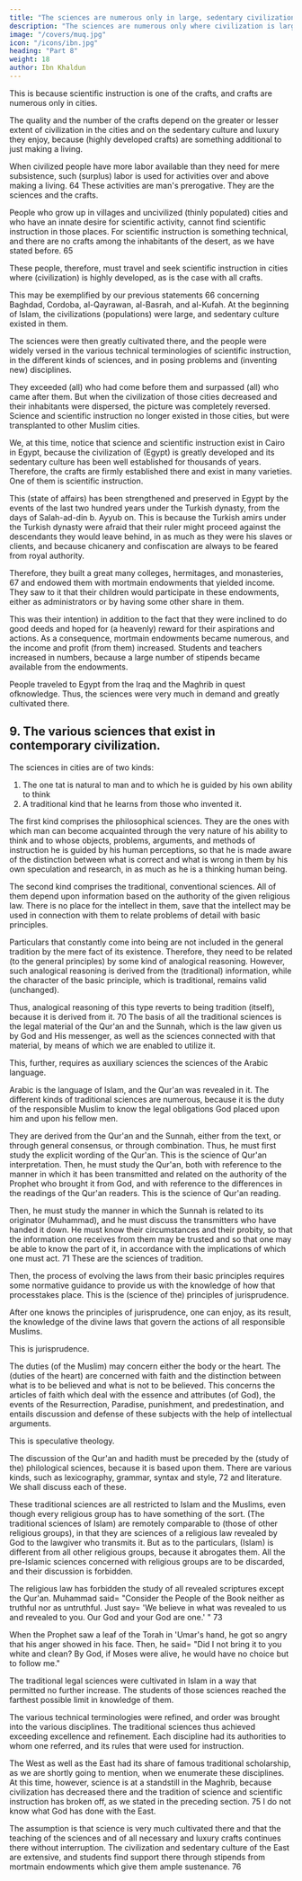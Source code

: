 ```yaml
---
title: "The sciences are numerous only in large, sedentary civilizations with a culture highly developed"
description: "The sciences are numerous only where civilization is large and sedentary culture highly developed"
image: "/covers/muq.jpg"
icon: "/icons/ibn.jpg"
heading: "Part 8"
weight: 18
author: Ibn Khaldun
---
```




This is because scientific instruction is one of the crafts, and crafts are numerous only in cities.

The quality and the number of the crafts depend on the greater or lesser extent of civilization in the cities and on the sedentary culture and luxury they enjoy, because (highly developed crafts) are something additional to just making a living. 

When civilized people have more labor available than they need for mere subsistence, such (surplus) labor is used for activities over and above making a living. 64 These activities are man's prerogative. They are the sciences and the crafts. 

People who grow up in villages and uncivilized (thinly populated) cities and who have an innate desire for scientific activity, cannot find scientific instruction in those places. For scientific instruction is something technical, and there are no crafts among the inhabitants of the desert, as we have stated before. 65 

These people, therefore, must travel and seek scientific instruction in cities where (civilization) is highly developed, as is the case with all crafts.

This may be exemplified by our previous statements 66 concerning Baghdad, Cordoba, al-Qayrawan, al-Basrah, and al-Kufah. At the beginning of Islam, the civilizations (populations) were large, and sedentary culture existed in them. 

The sciences were then greatly cultivated there, and the people were widely versed in the various technical terminologies of scientific instruction, in the different kinds of sciences, and in posing problems and (inventing new) disciplines. 

They exceeded (all) who had come before them and surpassed (all) who came after them. But when the civilization of those cities decreased and their inhabitants were dispersed, the picture was completely reversed. Science and scientific instruction no longer existed in those cities, but were transplanted to other Muslim cities.

We, at this time, notice that science and scientific instruction exist in Cairo in Egypt, because the civilization of (Egypt) is greatly developed and its sedentary culture has been well established for thousands of years. Therefore, the crafts are firmly established there and exist in many varieties. One of them is scientific instruction. 

This (state of affairs) has been strengthened and preserved in Egypt by the events of the last two hundred years under the Turkish dynasty, from the days of Salah-ad-din b. Ayyub on. This is because the Turkish amirs under the Turkish
dynasty were afraid that their ruler might proceed against the descendants they would leave behind, in as much as they were his slaves or clients, and because chicanery and confiscation are always to be feared from royal authority.

Therefore, they built a great many colleges, hermitages, and monasteries, 67 and endowed them with mortmain endowments that yielded income. They saw to it that their children would participate in these endowments, either as administrators or by having some other share in them. 

This was their intention) in addition to the fact that they were inclined to do good deeds and hoped for (a heavenly) reward for their aspirations and actions. As a consequence, mortmain endowments became numerous, and the income and profit (from them) increased. Students and teachers increased in numbers, because a large number of stipends became available from the endowments. 

People traveled to Egypt from the Iraq and the Maghrib in quest ofknowledge. Thus, the sciences were very much in demand and greatly cultivated there.


## 9. The various sciences that exist in contemporary civilization.

The sciences in cities are of two kinds:

1. The one tat is natural to man and to which he is guided by his own ability to think
2. A traditional kind that he learns from those who invented it.

The first kind comprises the philosophical sciences. They are the ones with which man can become acquainted through the very nature of his ability to think and to whose objects, problems, arguments, and methods of instruction he is guided by
his human perceptions, so that he is made aware of the distinction between what is correct and what is wrong in them by his own speculation and research, in as much as he is a thinking human being.

The second kind comprises the traditional, conventional sciences. All of them depend upon information based on the authority of the given religious law. There is no place for the intellect in them, save that the intellect may be used in connection with them to relate problems of detail with basic principles. 

Particulars that constantly come into being are not included in the general tradition by the mere fact of its existence. Therefore, they need to be related (to the general principles) by some kind of analogical reasoning. However, such analogical reasoning is derived from the (traditional) information, while the character of the basic principle, which is traditional, remains valid (unchanged). 

Thus, analogical reasoning of this type reverts to being tradition (itself), because it is derived from it. 70
The basis of all the traditional sciences is the legal material of the Qur'an and the Sunnah, which is the law given us by God and His messenger, as well as the sciences connected with that material, by means of which we are enabled to utilize it. 

This, further, requires as auxiliary sciences the sciences of the Arabic language. 

Arabic is the language of Islam, and the Qur'an was revealed in it. The different kinds of traditional sciences are numerous, because it is the duty of the responsible Muslim to know the legal obligations God placed upon him and upon his fellow men. 

They are derived from the Qur'an and the Sunnah, either from the text, or through general consensus, or through combination. Thus, he must first study the explicit wording of the Qur'an. This is the science of Qur'an interpretation.
Then, he must study the Qur'an, both with reference to the manner in which it has been transmitted and related on the authority of the Prophet who brought it from God, and with reference to the differences in the readings of the Qur'an readers. This is the science of Qur'an reading.

Then, he must study the manner in which the Sunnah is related to its originator (Muhammad), and he must discuss the transmitters who have handed it down. He must know their circumstances and their probity, so that the information one receives from them may be trusted and so that one may be able to know the part of it, in accordance with the implications of which one must act. 71 These are the sciences of tradition.

Then, the process of evolving the laws from their basic principles requires some normative guidance to provide us with the knowledge of how that processtakes place. This is the (science of the) principles of jurisprudence.

After one knows the principles of jurisprudence, one can enjoy, as its result, the knowledge of the divine laws that govern the actions of all responsible Muslims.

This is jurisprudence.

The duties (of the Muslim) may concern either the body or the heart. The (duties of the heart) are concerned with faith and the distinction between what is to be believed and what is not to be believed. This concerns the articles of faith which deal with the essence and attributes (of God), the events of the Resurrection, Paradise, punishment, and predestination, and entails discussion and defense of these subjects with the help of intellectual arguments. 

This is speculative theology.

The discussion of the Qur'an and hadith must be preceded by the (study of the) philological sciences, because it is based upon them. There are various kinds, such as lexicography, grammar, syntax and style, 72 and literature. We shall discuss
each of these. 

These traditional sciences are all restricted to Islam and the Muslims, even though every religious group has to have something of the sort. (The traditional sciences of Islam) are remotely comparable to (those of other religious groups), in
that they are sciences of a religious law revealed by God to the lawgiver who transmits it. But as to the particulars, (Islam) is different from all other religious groups, because it abrogates them. All the pre-Islamic sciences concerned with religious groups are to be discarded, and their discussion is forbidden.

The religious law has forbidden the study of all revealed scriptures except the Qur'an. Muhammad said= "Consider the People of the Book neither as truthful nor as untruthful. Just say= 'We believe in what was revealed to us and revealed to you. Our God and your God are one.' " 73 

When the Prophet saw a leaf of the Torah in 'Umar's hand, he got so angry that his anger showed in his face. Then, he said= "Did I not bring it to you white and clean? By God, if Moses were alive, he would have no choice but to follow me."

The traditional legal sciences were cultivated in Islam in a way that permitted no further increase. The students of those sciences reached the farthest possible limit in knowledge of them. 

The various technical terminologies were refined, and order was brought into the various disciplines. The traditional sciences thus achieved exceeding excellence and refinement. Each discipline had its authorities to whom one referred, and its rules that were used for instruction. 

The West as well as the East had its share of famous traditional scholarship, as we are shortly going to mention, when we enumerate these disciplines. At this time, however, science is at a standstill in the Maghrib, because civilization has decreased there and the tradition of science and scientific instruction has broken off, as we stated in the preceding section. 75 I do not know what God has done with the East. 

The assumption is that science is very much cultivated there and that the teaching of the sciences and of all necessary and luxury crafts continues there without interruption. The civilization and sedentary culture of the East are extensive, and students find support there through stipends from mortmain endowments which give them ample sustenance. 76
